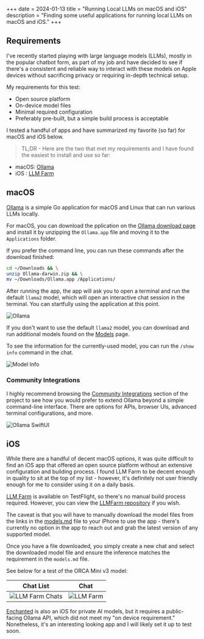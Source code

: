 +++
date = 2024-01-13
title = "Running Local LLMs on macOS and iOS"
description = "Finding some useful applications for running local LLMs on macOS and iOS."
+++

## Requirements

I've recently started playing with large language models (LLMs), mostly in the
popular chatbot form, as part of my job and have decided to see if there's a
consistent and reliable way to interact with these models on Apple devices
without sacrificing privacy or requiring in-depth technical setup.

My requirements for this test:

- Open source platform
- On-device model files
- Minimal required configuration
- Preferably pre-built, but a simple build process is acceptable

I tested a handful of apps and have summarized my favorite (so far) for macOS
and iOS below.

> TL;DR - Here are the two that met my requirements and I have found the easiest
> to install and use so far:

- macOS: [Ollama](https://ollama.ai/)
- iOS  : [LLM Farm](https://llmfarm.site/)

## macOS

[Ollama](https://ollama.ai/) is a simple Go application for macOS and Linux that
can run various LLMs locally.

For macOS, you can download the pplication on the [Ollama download
page](https://ollama.ai/download/mac) and install it by unzipping the
`Ollama.app` file and moving it to the `Applications` folder.

If you prefer the command line, you can run these commands after the download
finished:

```sh
cd ~/Downloads && \
unzip Ollama-darwin.zip && \
mv ~/Downloads/Ollama.app /Applications/
```

After running the app, the app will ask you to open a terminal and run the
default `llama2` model, which will open an interactive chat session in the
terminal. You can startfully using the application at this point.

![Ollama](https://img.cleberg.net/blog/20240113-local-llm/ollama.png "Ollama")

If you don't want to use the default `llama2` model, you can download and run
additional models found on the [Models](https://ollama.ai/library) page.

To see the information for the currently-used model, you can run the `/show
info` command in the chat.

![Model Info](https://img.cleberg.net/blog/20240113-local-llm/ollama_info.png "Model Info")

### Community Integrations

I highly recommend browsing the [Community
Integrations](https://github.com/jmorganca/ollama#community-integrations)
section of the project to see how you would prefer to extend Ollama beyond a
simple command-line interface. There are options for APIs, browser UIs, advanced
terminal configurations, and more.

![Ollama SwiftUI](https://img.cleberg.net/blog/20240113-local-llm/ollama-swftui.png "Ollama SwifTUI")

## iOS

While there are a handful of decent macOS options, it was quite difficult to
find an iOS app that offered an open source platform without an extensive
configuration and building process. I found LLM Farm to be decent enough in
quality to sit at the top of my list -  however, it's definitely not user
friendly enough for me to consider using it on a daily basis.

[LLM Farm](https://llmfarm.site/) is available on TestFlight, so there's no
manual build process required. However, you can view the [LLMFarm
repository](https://github.com/guinmoon/LLMFarm) if you wish.

The caveat is that you will have to manually download the model files from the
links in the
[models.md](https://github.com/guinmoon/LLMFarm/blob/main/models.md) file to
your iPhone to use the app - there's currently no option in the app to reach out
and grab the latest version of any supported model.

Once you have a file downloaded, you simply create a new chat and select the
downloaded model file and ensure the inference matches the requirement in the
`models.md` file.

See below for a test of the ORCA Mini v3 model:

| Chat List                                                                                              | Chat                                                                                 |
|--------------------------------------------------------------------------------------------------------|--------------------------------------------------------------------------------------|
| ![LLM Farm Chats](https://img.cleberg.net/blog/20240113-local-llm/llm_farm_chats.png "LLM Farm Chats") | ![LLM Farm](https://img.cleberg.net/blog/20240113-local-llm/llm_farm.png "LLM Farm")

[Enchanted](https://github.com/AugustDev/enchanted) is also an iOS for private
AI models, but it requires a public-facing Ollama API, which did not meet my
"on device requirement." Nonetheless, it's an interesting looking app and I will
likely set it up to test soon.
